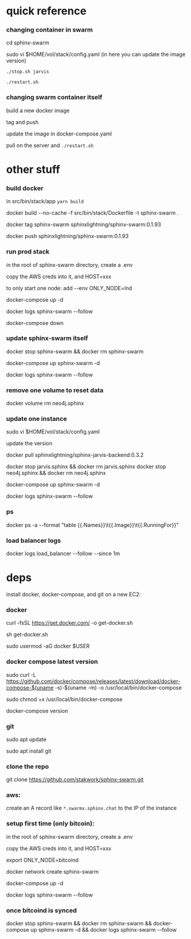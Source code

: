 # quick reference

### changing container in swarm

cd sphinx-swarm

sudo vi $HOME/vol/stack/config.yaml (in here you can update the image version)

`./stop.sh jarvis`

`./restart.sh`

### changing swarm container itself

build a new docker image

tag and push

update the image in docker-compose.yaml

pull on the server and `./restart.sh`

# other stuff

### build docker

in src/bin/stack/app `yarn build`

docker build --no-cache -f src/bin/stack/Dockerfile -t sphinx-swarm .

docker tag sphinx-swarm sphinxlightning/sphinx-swarm:0.1.93

docker push sphinxlightning/sphinx-swarm:0.1.93

### run prod stack

in the root of sphinx-swarm directory, create a .env

copy the AWS creds into it, and HOST=xxx

to only start one node:
add --env ONLY_NODE=lnd

docker-compose up -d

docker logs sphinx-swarm --follow

docker-compose down

### update sphinx-swarm itself

docker stop sphinx-swarm && docker rm sphinx-swarm

docker-compose up sphinx-swarm -d

docker logs sphinx-swarm --follow

### remove one volume to reset data

docker volume rm neo4j.sphinx

### update one instance

sudo vi $HOME/vol/stack/config.yaml

update the version

docker pull sphinxlightning/sphinx-jarvis-backend:0.3.2

docker stop jarvis.sphinx && docker rm jarvis.sphinx
docker stop neo4j.sphinx && docker rm neo4j.sphinx

docker-compose up sphinx-swarm -d

docker logs sphinx-swarm --follow

### ps

docker ps -a --format "table {{.Names}}\t{{.Image}}\t{{.RunningFor}}"

### load balancer logs

docker logs load_balancer --follow --since 1m

# deps

install docker, docker-compose, and git on a new EC2:

### docker

curl -fsSL https://get.docker.com/ -o get-docker.sh

sh get-docker.sh

sudo usermod -aG docker $USER

### docker compose latest version

sudo curl -L https://github.com/docker/compose/releases/latest/download/docker-compose-$(uname -s)-$(uname -m) -o /usr/local/bin/docker-compose

sudo chmod +x /usr/local/bin/docker-compose

docker-compose version

### git

sudo apt update

sudo apt install git

### clone the repo

git clone https://github.com/stakwork/sphinx-swarm.git

### aws:

create an A record like `*.swarmx.sphinx.chat` to the IP of the instance

### setup first time (only bitcoin):

in the root of sphinx-swarm directory, create a .env

copy the AWS creds into it, and HOST=xxx

export ONLY_NODE=bitcoind

docker network create sphinx-swarm

docker-compose up -d

docker logs sphinx-swarm --follow

### once bitcoind is synced

docker stop sphinx-swarm && docker rm sphinx-swarm && docker-compose up sphinx-swarm -d && docker logs sphinx-swarm --follow
